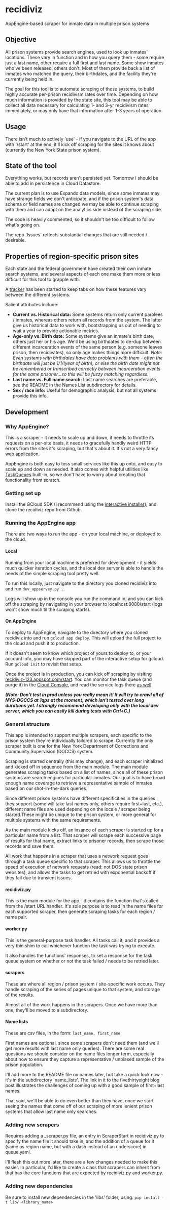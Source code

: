 # recidiviz
AppEngine-based scraper for inmate data in multiple prison systems

Objective
------
All prison systems provide search engines, used to look up inmates' locations. These vary in function and in how you query them - some require just a last name, other require a full first and last name. Some show inmates who've been released, others don't. Most of them provide back a list of inmates who matched the query, their birthdates, and the facility they're currently being held in.

The goal for this tool is to automate scraping of these systems, to build highly accurate per-prison recidivism rates over time. Depending on how much information is provided by the state site, this tool may be able to collect all data necessary for calculating 1- and 3-yr recidivism rates immediately, or may only have that information after 1-3 years of operation.

Usage
------
There isn't much to actively 'use' - if you navigate to the URL of the app with '/start' at the end, it'll kick off scraping for the sites it knows about (currently the New York State prison system).

State of the tool
------
Everything works, but records aren't persisted yet. Tomorrow I should be able to add in persistence in Cloud Datastore. 

The current plan is to use Expando data models, since some inmates may have strange fields we don't anticipate, and if the prison system's data schema or field names are changed we may be able to continue scraping with them and can adapt on the analytics side instead of the scraping side.

The code is heavily commented, so it shouldn't be too difficult to follow what's going on.

The repo 'Issues' reflects substantial changes that are still needed / desirable. 

Properties of region-specific prison sites
------
Each state and the federal government have created their own inmate search systems, and several aspects of each one make them more or less difficult for this tool to grapple with.

A [tracker](https://docs.google.com/a/andrewland.co/spreadsheets/d/1D53EyAg__oPsFii0bQVNXiQTDFOG6wu-t4nq8-FhT1E/edit?usp=sharing) has been started to keep tabs on how these features vary between the different systems.

Salient attributes include:
- **Current vs. Historical data:** Some systems return only current parolees / inmates, whereas others return all records from the system. The latter give us historical data to work with, bootstrapping us out of needing to wait a year to provide actionable metrics.
- **Age-only vs. Birth date:** Some systems give an inmate's birth date, others just her or his age. We'll be using birthdates to de-dup between different incarceration events of the same person (e.g. someone leaves prison, then recidivates), so only age makes things more difficult. _Note: Even systems with birthdates have data problems with them - often the birthdate will just be 1/1/(year of birth), or else the birth date might not be remembered or transcribed correctly between incarceration events for the same prisoner...so this will be fuzzy matching regardless._
- **Last name vs. Full name search:** Last name searches are preferable, see the README in the Names List subdirectory for details.
- **Sex / race info:** Useful for demographic analysis, but not all systems provide this info.

Development
------

### Why AppEngine?
This is a scraper - it needs to scale up and down, it needs to throttle its requests on a per-site basis, it needs to gracefully handly weird HTTP errors from the sites it's scraping, but that's about it. It's not a very fancy web application.

AppEngine is both easy to toss small services like this up onto, and easy to scale up and down as needed. It also comes with helpful utilities like [TaskQueues](https://cloud.google.com/appengine/docs/standard/python/taskqueue/push/) built-in, so we don't have to worry about creating that functionality from scratch.

### Getting set up
Install the GCloud SDK (I recommend using the [interactive installer](https://cloud.google.com/sdk/downloads#interactive)), and clone the recidiviz repo from Github.

### Running the AppEngine app
There are two ways to run the app - on your local machine, or deployed to the cloud.

#### Local
Running from your local machine is preferred for development - it yields much quicker iteration cycles, and the local dev server is able to handle the needs of the simple scraping tool pretty well.

To run this locally, just navigate to the directory you cloned recidiviz into and run `dev_appservey.py .`.

Logs will show up in the console you run the command in, and you can kick off the scraping by navigating in your browser to localhost:8080/start (logs won't show much til the scraping starts).

#### On AppEngine
To deploy to AppEngine, navigate to the directory where you cloned recidiviz into and run `gcloud app deploy`. This will upload the full project to the cloud and push it to production.

If it doesn't seem to know which project of yours to deploy to, or your account info, you may have skipped part of the interactive setup for gcloud. Run `gcloud init` to revisit that setup.

Once the project is in production, you can kick off scraping by visiting [recidiviz-123.appspot.com/start](recidiviz-123.appspot.com/start). You can monitor the task queue (and purge it) in the [Cloud Console](https://console.cloud.google.com/appengine/taskqueues?project=recidiviz-123&serviceId=default&tab=PUSH), and read the service logs there [as well](https://console.cloud.google.com/logs/viewer?project=recidiviz-123&minLogLevel=0&expandAll=false).

**_(Note: Don't test in prod unless you really mean it! It will try to crawl all of NYS-DOCCS at 1qps at the moment, which isn't tested over long durations yet. I strongly recommend developing only with the local dev server, which you can easily kill during tests with Ctrl+C.)_**

### General structure
This app is intended to support multiple scrapers, each specific to the prison system they're individually tailored to scrape. Currently the only scraper built is one for the New York Department of Corrections and Community Supervision (DOCCS) system.

Scraping is started centrally (this may change), and each scraper initialized and kicked off in sequence from the main module. The main module generates scraping tasks based on a list of names, since all of these prison systems are search engines for particular inmates. Our goal is to have broad enough name coverage to retrieve a representative sample of inmates based on our shot-in-the-dark queries.

Since different prison systems have different specificities in the queries they support (some will take last names only, others require first+last, etc.), different name files are used depending on the locale / scraper being started.These might be unique to the prison system, or more general for multiple systems with the same requirements.

As the main module kicks off, an insance of each scraper is started up for a particular name from a list. That scraper will scrape each successive page of results for that name, extract links to prisoner records, then scrape those records and save them.

All work that happens in a scraper that uses a network request goes through a task queue specific to that scraper. This allows us to throttle the speed of execution of network requests (read: not DOS state prison websites), and allows the tasks to get retried with exponential backoff if they fail due to transient issues.

#### recidiviz.py
This is the main module for the app - it contains the function that's called from the /start URL handler. It's sole purpose is to read in the name files for each supported scraper, then generate scraping tasks for each region / name pair.

#### worker.py
This is the general-purpose task handler. All tasks call it, and it provides a very thin shim to call whichever function the task was trying to execute. 

It also handles the functions' responses, to set a response for the task queue system on whether or not the task failed / needs to be retried later.

#### scrapers
These are where all region / prison system / site-specific work occurs. They handle scraping of the series of pages unique to that system, and storage of the results.

Almost all of the work happens in the scrapers. Once we have more than one, they'll be moved to a subdirectory.

#### Name lists
These are csv files, in the form:
`last_name, first_name`

First names are optional, since some scrapers don't need them (and we'll get more results with last name only queries). There are some real questions we should consider on the name files longer term, especially about how to ensure they capture a representative / unbiased sample of the prison population.

I'll add more to the README file on names later, but take a quick look now - it's in the subdirectory 'name_lists'. The link in it to the fivethirtyeight blog post illustrates the challenges of coming up with a good sample of first+last names.

That said, we'll be able to do even better than they have, once we start seeing the names that come off of our scraping of more lenient prison systems that allow last name only searches.

### Adding new scrapers
Requires adding a <region>_scraper.py file, an entry in ScraperStart in recidiviz.py to specify the name file it should take in, and the addition of a queue for it (same as region name, but with a dash instead of an underscore) in queue.yaml.

I'll flesh this out more later, there are a few changes needed to make this easier. In particular, I'd like to create a class that scrapers can inherit from that has the core functions that are expected by recidiviz.py and worker.py.

### Adding new dependencies
Be sure to install new dependencies in the 'libs' folder, using:
`pip install -t lib/ <library_name>`
